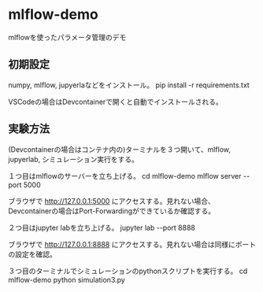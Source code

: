 # mlflow-demo
mlflowを使ったパラメータ管理のデモ

## 初期設定
numpy, mlflow, jupyerlaなどをインストール。
    pip install -r requirements.txt

VSCodeの場合はDevcontainerで開くと自動でインストールされる。

## 実験方法
(Devcontainerの場合はコンテナ内の)ターミナルを３つ開いて、mlflow, jupyerlab, シミュレーション実行をする。

１つ目はmlflowのサーバーを立ち上げる。
    cd mlflow-demo
    mlflow server --port 5000

ブラウザで http://127.0.0.1:5000 にアクセスする。見れない場合、Devcontainerの場合はPort-Forwardingができているか確認する。

２つ目はjupyter labを立ち上げる。
    jupyter lab --port 8888

ブラウザで http://127.0.0.1:8888 にアクセスする。見れない場合は同様にポートの設定を確認。

３つ目のターミナルでシミュレーションのpythonスクリプトを実行する。
    cd mlflow-demo
    python simulation3.py

